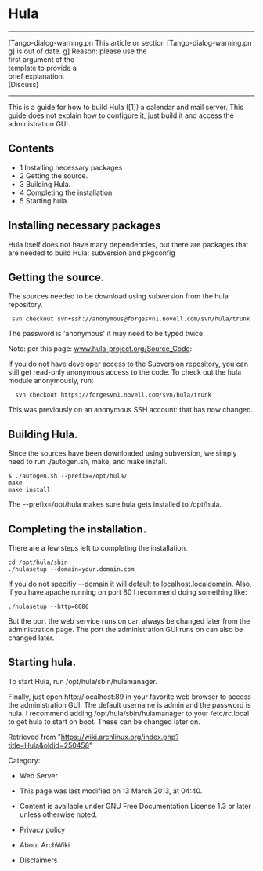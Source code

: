 Hula
====

  ------------------------ ------------------------ ------------------------
  [Tango-dialog-warning.pn This article or section  [Tango-dialog-warning.pn
  g]                       is out of date.          g]
                           Reason: please use the   
                           first argument of the    
                           template to provide a    
                           brief explanation.       
                           (Discuss)                
  ------------------------ ------------------------ ------------------------

This is a guide for how to build Hula ([1]) a calendar and mail server.
This guide does not explain how to configure it, just build it and
access the administration GUI.

Contents
--------

-   1 Installing necessary packages
-   2 Getting the source.
-   3 Building Hula.
-   4 Completing the installation.
-   5 Starting hula.

Installing necessary packages
-----------------------------

Hula itself does not have many dependencies, but there are packages that
are needed to build Hula: subversion and pkgconfig

Getting the source.
-------------------

The sources needed to be download using subversion from the hula
repository.

     svn checkout svn+ssh://anonymous@forgesvn1.novell.com/svn/hula/trunk

The password is 'anonymous' it may need to be typed twice.

Note: per this page: www.hula-project.org/Source_Code:

If you do not have developer access to the Subversion repository, you
can still get read-only anonymous access to the code. To check out the
hula module anonymously, run:

      svn checkout https://forgesvn1.novell.com/svn/hula/trunk

This was previously on an anonymous SSH account: that has now changed.

Building Hula.
--------------

Since the sources have been downloaded using subversion, we simply need
to run ./autogen.sh, make, and make install.

    $ ./autogen.sh --prefix=/opt/hula/
    make
    make install

The --prefix=/opt/hula makes sure hula gets installed to /opt/hula.

Completing the installation.
----------------------------

There are a few steps left to completing the installation.

    cd /opt/hula/sbin
    ./hulasetup --domain=your.domain.com

If you do not specifiy --domain it will default to
localhost.localdomain. Also, if you have apache running on port 80 I
recommend doing something like:

    ./hulasetup --http=8080

But the port the web service runs on can always be changed later from
the administration page. The port the administration GUI runs on can
also be changed later.

Starting hula.
--------------

To start Hula, run /opt/hula/sbin/hulamanager.

Finally, just open http://localhost:89 in your favorite web browser to
access the administration GUI. The default username is admin and the
password is hula. I recommend adding /opt/hula/sbin/hulamanager to your
/etc/rc.local to get hula to start on boot. These can be changed later
on.

Retrieved from
"https://wiki.archlinux.org/index.php?title=Hula&oldid=250458"

Category:

-   Web Server

-   This page was last modified on 13 March 2013, at 04:40.
-   Content is available under GNU Free Documentation License 1.3 or
    later unless otherwise noted.
-   Privacy policy
-   About ArchWiki
-   Disclaimers
